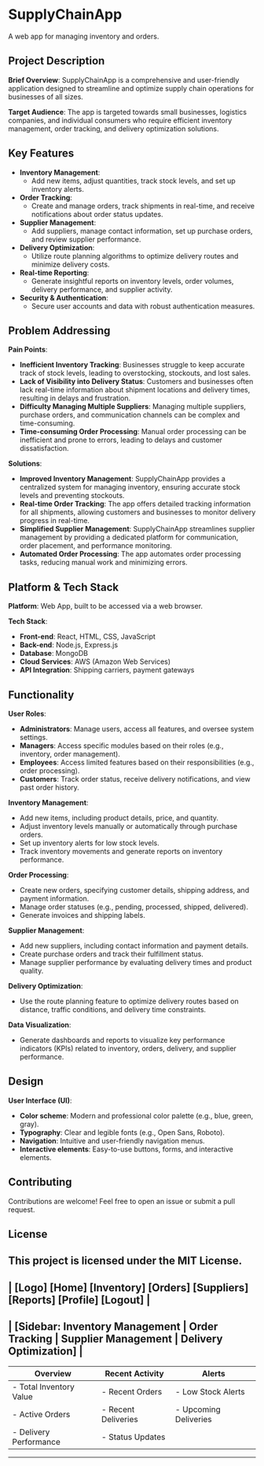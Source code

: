 # SupplyChainApp

A web app for managing inventory and orders.

## Project Description

**Brief Overview**: SupplyChainApp is a comprehensive and user-friendly application designed to streamline and optimize supply chain operations for businesses of all sizes.

**Target Audience**: The app is targeted towards small businesses, logistics companies, and individual consumers who require efficient inventory management, order tracking, and delivery optimization solutions.

## Key Features

- **Inventory Management**: 
  - Add new items, adjust quantities, track stock levels, and set up inventory alerts.
- **Order Tracking**: 
  - Create and manage orders, track shipments in real-time, and receive notifications about order status updates.
- **Supplier Management**: 
  - Add suppliers, manage contact information, set up purchase orders, and review supplier performance.
- **Delivery Optimization**: 
  - Utilize route planning algorithms to optimize delivery routes and minimize delivery costs.
- **Real-time Reporting**: 
  - Generate insightful reports on inventory levels, order volumes, delivery performance, and supplier activity.
- **Security & Authentication**: 
  - Secure user accounts and data with robust authentication measures.

## Problem Addressing

**Pain Points**:
- **Inefficient Inventory Tracking**: Businesses struggle to keep accurate track of stock levels, leading to overstocking, stockouts, and lost sales.
- **Lack of Visibility into Delivery Status**: Customers and businesses often lack real-time information about shipment locations and delivery times, resulting in delays and frustration.
- **Difficulty Managing Multiple Suppliers**: Managing multiple suppliers, purchase orders, and communication channels can be complex and time-consuming.
- **Time-consuming Order Processing**: Manual order processing can be inefficient and prone to errors, leading to delays and customer dissatisfaction.

**Solutions**:
- **Improved Inventory Management**: SupplyChainApp provides a centralized system for managing inventory, ensuring accurate stock levels and preventing stockouts.
- **Real-time Order Tracking**: The app offers detailed tracking information for all shipments, allowing customers and businesses to monitor delivery progress in real-time.
- **Simplified Supplier Management**: SupplyChainApp streamlines supplier management by providing a dedicated platform for communication, order placement, and performance monitoring.
- **Automated Order Processing**: The app automates order processing tasks, reducing manual work and minimizing errors.

## Platform & Tech Stack

**Platform**: Web App, built to be accessed via a web browser.

**Tech Stack**:
- **Front-end**: React, HTML, CSS, JavaScript
- **Back-end**: Node.js, Express.js
- **Database**: MongoDB
- **Cloud Services**: AWS (Amazon Web Services)
- **API Integration**: Shipping carriers, payment gateways

## Functionality

**User Roles**:
- **Administrators**: Manage users, access all features, and oversee system settings.
- **Managers**: Access specific modules based on their roles (e.g., inventory, order management).
- **Employees**: Access limited features based on their responsibilities (e.g., order processing).
- **Customers**: Track order status, receive delivery notifications, and view past order history.

**Inventory Management**:
- Add new items, including product details, price, and quantity.
- Adjust inventory levels manually or automatically through purchase orders.
- Set up inventory alerts for low stock levels.
- Track inventory movements and generate reports on inventory performance.

**Order Processing**:
- Create new orders, specifying customer details, shipping address, and payment information.
- Manage order statuses (e.g., pending, processed, shipped, delivered).
- Generate invoices and shipping labels.

**Supplier Management**:
- Add new suppliers, including contact information and payment details.
- Create purchase orders and track their fulfillment status.
- Manage supplier performance by evaluating delivery times and product quality.

**Delivery Optimization**:
- Use the route planning feature to optimize delivery routes based on distance, traffic conditions, and delivery time constraints.

**Data Visualization**:
- Generate dashboards and reports to visualize key performance indicators (KPIs) related to inventory, orders, delivery, and supplier performance.

## Design

**User Interface (UI)**:
- **Color scheme**: Modern and professional color palette (e.g., blue, green, gray).
- **Typography**: Clear and legible fonts (e.g., Open Sans, Roboto).
- **Navigation**: Intuitive and user-friendly navigation menus.
- **Interactive elements**: Easy-to-use buttons, forms, and interactive elements.

## Contributing

Contributions are welcome! Feel free to open an issue or submit a pull request.

## License

This project is licensed under the MIT License.
----------------------------------------------------
| [Logo] [Home] [Inventory] [Orders] [Suppliers] [Reports] [Profile] [Logout] |
----------------------------------------------------
| [Sidebar: Inventory Management | Order Tracking | Supplier Management | Delivery Optimization] |
----------------------------------------------------
| Overview                   | Recent Activity            | Alerts                    |
|----------------------------|-----------------------------|---------------------------|
| - Total Inventory Value    | - Recent Orders             | - Low Stock Alerts         |
| - Active Orders            | - Recent Deliveries         | - Upcoming Deliveries      |
| - Delivery Performance     | - Status Updates            |                           |
----------------------------------------------------
